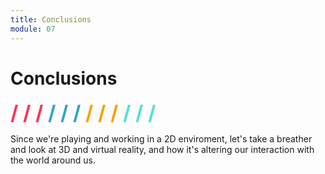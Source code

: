 ```yaml
---
title: Conclusions
module: 07
---
```


# Conclusions
<span style="color: #FC315A; font-size: xx-large; font-weight: bold">/ / / </span>
<span style="color: #33A3C1; font-size: xx-large; font-weight: bold">/ / / </span>
<span style="color: #F5A205; font-size: xx-large; font-weight: bold">/ / / </span>
<span style="color: #53DFD3; font-size: xx-large; font-weight: bold">/ / / </span>

Since we're playing and working in a 2D enviroment, let's take a breather and look at 3D and virtual reality, and how it's altering our interaction with the world around us.
